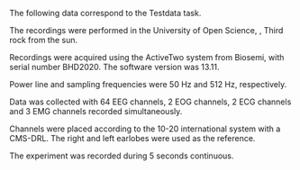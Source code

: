 The following data correspond to the Testdata task. 

The recordings were performed in the University of Open Science, ,  Third rock from the sun.

Recordings were acquired using the ActiveTwo system from Biosemi, with serial number BHD2020. The software version was 13.11. 

Power line and sampling frequencies were 50 Hz and 512 Hz, respectively. 

Data was collected with 64 EEG channels, 2 EOG channels, 
2 ECG channels and 3 EMG channels recorded simultaneously.

Channels were placed according to the 10-20 international system with a CMS-DRL. The right and left earlobes were used as the reference.

The experiment was recorded during 5 seconds continuous.
 